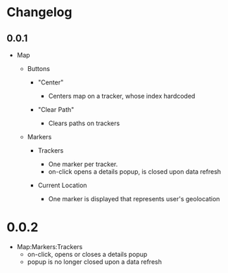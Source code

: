 # Changelog

## 0.0.1

- Map
    - Buttons
        - "Center"
            - Centers map on a tracker, whose index hardcoded

        - "Clear Path"
            - Clears paths on trackers

    - Markers
        - Trackers
            - One marker per tracker.
            - on-click opens a details popup, is closed upon data refresh

        - Current Location
            - One marker is displayed that represents user's geolocation

# 0.0.2

- Map:Markers:Trackers
    - on-click, opens or closes a details popup
    - popup is no longer closed upon a data refresh
